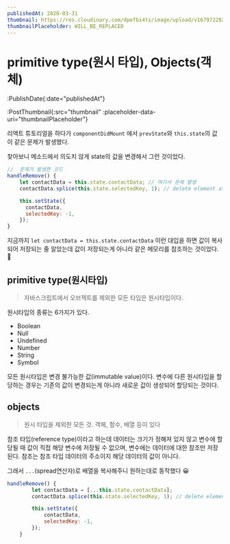 ```yaml
---
publishedAt: 2020-03-31
thumbnail: https://res.cloudinary.com/dpefbi4ts/image/upload/v1679722820/thumb/004-thumb.png
thumbnailPlaceholder: WILL_BE_REPLACED
---
```


# primitive type(원시 타입), Objects(객체)

:PublishDate{:date="publishedAt"}

:PostThumbnail{:src="thumbnail" :placeholder-data-uri="thumbnailPlaceholder"}

리액트 튜토리얼을 하다가 `componentDidMount` 에서 `prevState`와 `this.state`의 값이 같은 문제가 발생했다.

찾아보니 메소드에서 의도치 않게 state의 값을 변경해서 그런 것이었다.

```javascript
//  문제가 발생한 코드
handleRemove() {
    let contactData = this.state.contactData; // 여기서 문제 발생
    contactData.splice(this.state.selectedKey, 1); // delete element at index of selectedKey

    this.setState({
      contactData,
      selectedKey: -1,
    });
}
```

지금까지 `let contactData = this.state.contactData` 이런 대입을 하면 값이 복사되어 저장되는 줄 알았는데 값이 저장되는게 아니라 같은 메모리를 참조하는 것이었다. 💩

## primitive type(원시타입)

> 자바스크립트에서 오브젝트를 제외한 모든 타입은 원시타입이다.

원시타입의 종류는 6가지가 있다.

- Boolean
- Null
- Undefined
- Number
- String
- Symbol

모든 원시타입은 변경 불가능한 값(immutable value)이다. 변수에 다른 원시타입을 할당하는 경우는 기존의 값이 변경되는게 아니라 새로운 값이 생성되어 할당되는 것이다.

## objects

> 원시 타입을 제외한 모든 것. 객체, 함수, 배열 등이 있다

참조 타입(reference type)이라고 하는데 데이터는 크기가 정해져 있지 않고 변수에 할당될 때 값이 직접 해당 변수에 저장될 수 없으며, 변수에는 데이터에 대한 참조만 저장된다. 참조는 참조 타입 데이터의 주소이지 해당 데이터의 값이 아니다.

그래서 `...`(spread연산자)로 배열을 복사해주니 원하는대로 동작했다 😀

```javascript
handleRemove() {
        let contactData = [...this.state.contactData];
        contactData.splice(this.state.selectedKey, 1); // delete element at index of selectedKey

        this.setState({
            contactData,
            selectedKey: -1,
        });
    }
```
